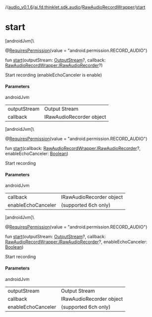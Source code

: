 //[audio_v0.1.6](../../../index.md)/[ai.fd.thinklet.sdk.audio](../index.md)/[RawAudioRecordWrapper](index.md)/[start](start.md)

# start

[androidJvm]\

@[RequiresPermission](https://developer.android.com/reference/kotlin/androidx/annotation/RequiresPermission.html)(value = &quot;android.permission.RECORD_AUDIO&quot;)

fun [start](start.md)(outputStream: [OutputStream](https://developer.android.com/reference/kotlin/java/io/OutputStream.html)?, callback: [RawAudioRecordWrapper.IRawAudioRecorder](-i-raw-audio-recorder/index.md)?)

Start recording (enableEchoCanceler is enable)

#### Parameters

androidJvm

| | |
|---|---|
| outputStream | Output Stream |
| callback | IRawAudioRecorder object |

[androidJvm]\

@[RequiresPermission](https://developer.android.com/reference/kotlin/androidx/annotation/RequiresPermission.html)(value = &quot;android.permission.RECORD_AUDIO&quot;)

fun [start](start.md)(callback: [RawAudioRecordWrapper.IRawAudioRecorder](-i-raw-audio-recorder/index.md)?, enableEchoCanceler: [Boolean](https://kotlinlang.org/api/latest/jvm/stdlib/kotlin/-boolean/index.html))

Start recording

#### Parameters

androidJvm

| | |
|---|---|
| callback | IRawAudioRecorder object |
| enableEchoCanceler | (supported 6ch only) |

[androidJvm]\

@[RequiresPermission](https://developer.android.com/reference/kotlin/androidx/annotation/RequiresPermission.html)(value = &quot;android.permission.RECORD_AUDIO&quot;)

fun [start](start.md)(outputStream: [OutputStream](https://developer.android.com/reference/kotlin/java/io/OutputStream.html)?, callback: [RawAudioRecordWrapper.IRawAudioRecorder](-i-raw-audio-recorder/index.md)?, enableEchoCanceler: [Boolean](https://kotlinlang.org/api/latest/jvm/stdlib/kotlin/-boolean/index.html))

Start recording

#### Parameters

androidJvm

| | |
|---|---|
| outputStream | Output Stream |
| callback | IRawAudioRecorder object |
| enableEchoCanceler | (supported 6ch only) |
